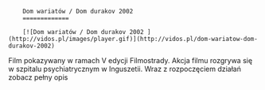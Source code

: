
        Dom wariatów / Dom durakov 2002 
        =============
        
        [![Dom wariatów / Dom durakov 2002 ](http://vidos.pl/images/player.gif)](http://vidos.pl/dom-wariatow-dom-durakov-2002)
        
        
 Film pokazywany w ramach V edycji Filmostrady. Akcja filmu rozgrywa się w szpitalu psychiatrycznym w Inguszetii. Wraz z rozpoczęciem działań zobacz pełny opis
    
